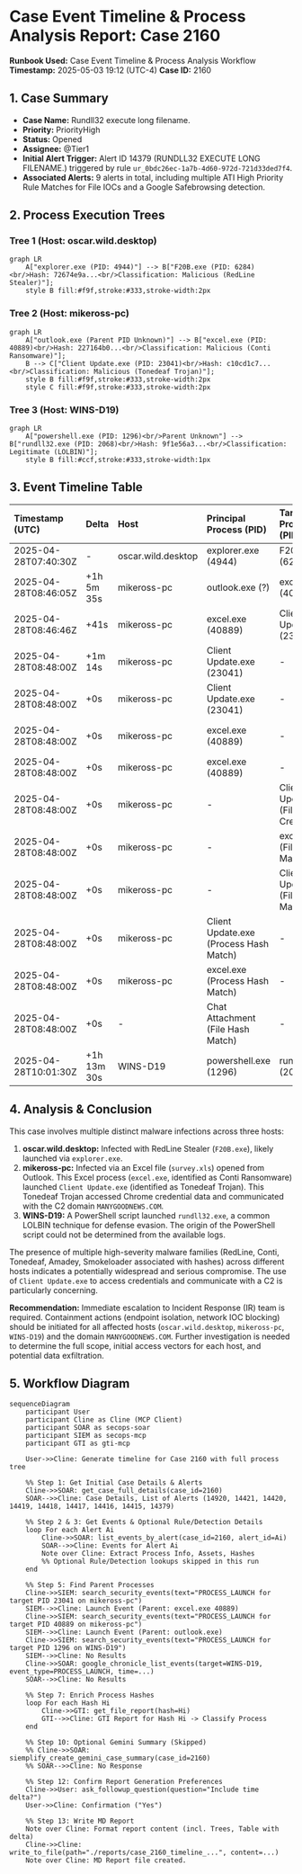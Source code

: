 # Case Event Timeline & Process Analysis Report: Case 2160

**Runbook Used:** Case Event Timeline & Process Analysis Workflow
**Timestamp:** 2025-05-03 19:12 (UTC-4)
**Case ID:** 2160

## 1. Case Summary

*   **Case Name:** Rundll32 execute long filename.
*   **Priority:** PriorityHigh
*   **Status:** Opened
*   **Assignee:** @Tier1
*   **Initial Alert Trigger:** Alert ID 14379 (RUNDLL32 EXECUTE LONG FILENAME.) triggered by rule `ur_0bdc26ec-1a7b-4d60-972d-721d33ded7f4`.
*   **Associated Alerts:** 9 alerts in total, including multiple ATI High Priority Rule Matches for File IOCs and a Google Safebrowsing detection.

## 2. Process Execution Trees

### Tree 1 (Host: oscar.wild.desktop)

```mermaid
graph LR
    A["explorer.exe (PID: 4944)"] --> B["F20B.exe (PID: 6284)<br/>Hash: 72674e9a...<br/>Classification: Malicious (RedLine Stealer)"];
    style B fill:#f9f,stroke:#333,stroke-width:2px
```

### Tree 2 (Host: mikeross-pc)

```mermaid
graph LR
    A["outlook.exe (Parent PID Unknown)"] --> B["excel.exe (PID: 40889)<br/>Hash: 227164b0...<br/>Classification: Malicious (Conti Ransomware)"];
    B --> C["Client Update.exe (PID: 23041)<br/>Hash: c10cd1c7...<br/>Classification: Malicious (Tonedeaf Trojan)"];
    style B fill:#f9f,stroke:#333,stroke-width:2px
    style C fill:#f9f,stroke:#333,stroke-width:2px
```

### Tree 3 (Host: WINS-D19)

```mermaid
graph LR
    A["powershell.exe (PID: 1296)<br/>Parent Unknown"] --> B["rundll32.exe (PID: 2068)<br/>Hash: 9f1e56a3...<br/>Classification: Legitimate (LOLBIN)"];
    style B fill:#ccf,stroke:#333,stroke-width:1px
```

## 3. Event Timeline Table

| Timestamp (UTC)         | Delta     | Host                | Principal Process (PID)                               | Target Process (PID)                                  | Classification        | Notes                                                                 | Potential Tactic(s) |
| :---------------------- | :-------- | :------------------ | :---------------------------------------------------- | :---------------------------------------------------- | :-------------------- | :-------------------------------------------------------------------- | :------------------ |
| 2025-04-28T07:40:30Z    | -         | oscar.wild.desktop  | explorer.exe (4944)                                   | F20B.exe (6284)                                       | **Malicious** (RedLine) | Process Launch (Alert 14920)                                          | Execution (T1204)   |
| 2025-04-28T08:46:05Z    | +1h 5m 35s| mikeross-pc         | outlook.exe (?)                                       | excel.exe (40889)                                     | **Malicious** (Conti) | Process Launch (Parent of PID 40889)                                | Execution (T1204)   |
| 2025-04-28T08:46:46Z    | +41s      | mikeross-pc         | excel.exe (40889)                                     | Client Update.exe (23041)                             | **Malicious** (Tonedeaf)| Process Launch (Alert 14420, 14417)                               | Execution (T1204)   |
| 2025-04-28T08:48:00Z    | +1m 14s   | mikeross-pc         | Client Update.exe (23041)                             | -                                                     | **Malicious** (Tonedeaf)| File Open: Chrome Login Data (Alert 14418)                            | Credential Access (T1555.003) |
| 2025-04-28T08:48:00Z    | +0s       | mikeross-pc         | Client Update.exe (23041)                             | -                                                     | **Malicious** (Tonedeaf)| Network DNS: MANYGOODNEWS.COM (Alert 14418)                         | C2 (T1071)          |
| 2025-04-28T08:48:00Z    | +0s       | mikeross-pc         | excel.exe (40889)                                     | -                                                     | **Malicious** (Conti) | Network HTTP: POST to MANYGOODNEWS.COM/dow/Client Update.exe (Alert 14417) | C2 (T1071)          |
| 2025-04-28T08:48:00Z    | +0s       | mikeross-pc         | excel.exe (40889)                                     | -                                                     | **Malicious** (Conti) | File Open: survey.xls (Alert 14417)                                   | Execution (T1204)   |
| 2025-04-28T08:48:00Z    | +0s       | mikeross-pc         | -                                                     | Client Update.exe (File Creation)                     | **Malicious** (Tonedeaf)| File Creation (Alert 14420)                                         | Persistence?        |
| 2025-04-28T08:48:00Z    | +0s       | mikeross-pc         | -                                                     | excel.exe (File Hash Match)                           | **Malicious** (Conti) | ATI File IOC Match (Alert 14421, 14416)                             | -                   |
| 2025-04-28T08:48:00Z    | +0s       | mikeross-pc         | -                                                     | Client Update.exe (File Hash Match)                   | **Malicious** (Tonedeaf)| ATI File IOC Match (Alert 14420, 14415)                             | -                   |
| 2025-04-28T08:48:00Z    | +0s       | mikeross-pc         | Client Update.exe (Process Hash Match)                | -                                                     | **Malicious** (Tonedeaf)| ATI File IOC Match (Alert 14418, 14417)                             | -                   |
| 2025-04-28T08:48:00Z    | +0s       | mikeross-pc         | excel.exe (Process Hash Match)                        | -                                                     | **Malicious** (Conti) | ATI File IOC Match (Alert 14416, 14415)                             | -                   |
| 2025-04-28T08:48:00Z    | +0s       | -                   | Chat Attachment (File Hash Match)                     | -                                                     | **Malicious** (Amadey)  | ATI File IOC Match (Alert 14419)                                    | -                   |
| 2025-04-28T10:01:30Z    | +1h 13m 30s| WINS-D19            | powershell.exe (1296)                                 | rundll32.exe (2068)                                   | Legitimate (LOLBIN)   | Process Launch (Alert 14379)                                          | Defense Evasion (T1218.011) |

## 4. Analysis & Conclusion

This case involves multiple distinct malware infections across three hosts:

1.  **oscar.wild.desktop:** Infected with RedLine Stealer (`F20B.exe`), likely launched via `explorer.exe`.
2.  **mikeross-pc:** Infected via an Excel file (`survey.xls`) opened from Outlook. This Excel process (`excel.exe`, identified as Conti Ransomware) launched `Client Update.exe` (identified as Tonedeaf Trojan). This Tonedeaf Trojan accessed Chrome credential data and communicated with the C2 domain `MANYGOODNEWS.COM`.
3.  **WINS-D19:** A PowerShell script launched `rundll32.exe`, a common LOLBIN technique for defense evasion. The origin of the PowerShell script could not be determined from the available logs.

The presence of multiple high-severity malware families (RedLine, Conti, Tonedeaf, Amadey, Smokeloader associated with hashes) across different hosts indicates a potentially widespread and serious compromise. The use of `Client Update.exe` to access credentials and communicate with a C2 is particularly concerning.

**Recommendation:** Immediate escalation to Incident Response (IR) team is required. Containment actions (endpoint isolation, network IOC blocking) should be initiated for all affected hosts (`oscar.wild.desktop`, `mikeross-pc`, `WINS-D19`) and the domain `MANYGOODNEWS.COM`. Further investigation is needed to determine the full scope, initial access vectors for each host, and potential data exfiltration.

## 5. Workflow Diagram

```mermaid
sequenceDiagram
    participant User
    participant Cline as Cline (MCP Client)
    participant SOAR as secops-soar
    participant SIEM as secops-mcp
    participant GTI as gti-mcp

    User->>Cline: Generate timeline for Case 2160 with full process tree

    %% Step 1: Get Initial Case Details & Alerts
    Cline->>SOAR: get_case_full_details(case_id=2160)
    SOAR-->>Cline: Case Details, List of Alerts (14920, 14421, 14420, 14419, 14418, 14417, 14416, 14415, 14379)

    %% Step 2 & 3: Get Events & Optional Rule/Detection Details
    loop For each Alert Ai
        Cline->>SOAR: list_events_by_alert(case_id=2160, alert_id=Ai)
        SOAR-->>Cline: Events for Alert Ai
        Note over Cline: Extract Process Info, Assets, Hashes
        %% Optional Rule/Detection lookups skipped in this run
    end

    %% Step 5: Find Parent Processes
    Cline->>SIEM: search_security_events(text="PROCESS_LAUNCH for target PID 23041 on mikeross-pc")
    SIEM-->>Cline: Launch Event (Parent: excel.exe 40889)
    Cline->>SIEM: search_security_events(text="PROCESS_LAUNCH for target PID 40889 on mikeross-pc")
    SIEM-->>Cline: Launch Event (Parent: outlook.exe)
    Cline->>SIEM: search_security_events(text="PROCESS_LAUNCH for target PID 1296 on WINS-D19")
    SIEM-->>Cline: No Results
    Cline->>SOAR: google_chronicle_list_events(target=WINS-D19, event_type=PROCESS_LAUNCH, time=...)
    SOAR-->>Cline: No Results

    %% Step 7: Enrich Process Hashes
    loop For each Hash Hi
        Cline->>GTI: get_file_report(hash=Hi)
        GTI-->>Cline: GTI Report for Hash Hi -> Classify Process
    end

    %% Step 10: Optional Gemini Summary (Skipped)
    %% Cline->>SOAR: siemplify_create_gemini_case_summary(case_id=2160)
    %% SOAR-->>Cline: No Response

    %% Step 12: Confirm Report Generation Preferences
    Cline->>User: ask_followup_question(question="Include time delta?")
    User->>Cline: Confirmation ("Yes")

    %% Step 13: Write MD Report
    Note over Cline: Format report content (incl. Trees, Table with delta)
    Cline->>Cline: write_to_file(path="./reports/case_2160_timeline_...", content=...)
    Note over Cline: MD Report file created.
